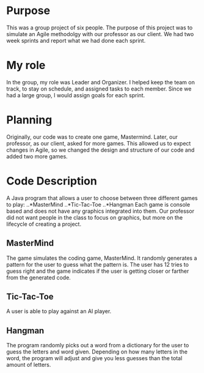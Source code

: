 # Purpose

This was a group project of six people. The purpose of this project was to simulate an Agile methodolgy with our professor as our client. We had two week sprints and report what we had done each sprint.  

# My role 

In the group, my role was Leader and Organizer. I helped keep the team on track, to stay on schedule, and assigned tasks to each member. Since we had a large group, I would assign goals for each sprint. 
# Planning

Originally, our code was to create one game, Mastermind. Later, our professor, as our client, asked for more games. This allowed us to expect changes in Agile, so we changed the design and structure of our code and added two more games. 

# Code Description

A Java program that allows a user to choose between three different games to play: 
    ..*MasterMind
    ..*Tic-Tac-Toe
    ..*Hangman
Each game is console based and does not have any graphics integrated into them. Our professor did not want people in the class to focus on graphics, but more on the lifecycle of creating a project. 
## MasterMind
The game simulates the coding game, MasterMind. It randomly generates a pattern for the user to guess what the pattern is. The user has 12 tries to guess right and the game indicates if the user is getting closer or farther from the generated code.
## Tic-Tac-Toe
A user is able to play against an AI player.

## Hangman
The program randomly picks out a word from a dictionary for the user to guess the letters and word given. Depending on how many letters in the word, the program will adjust and give you less guesses than the total amount of letters.  
